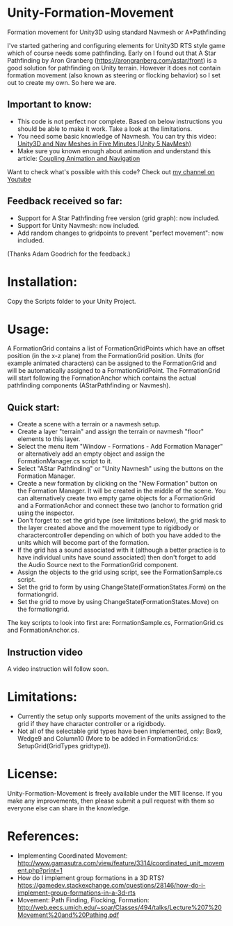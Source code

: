 # Unity-Formation-Movement
Formation movement for Unity3D using standard Navmesh or A*Pathfinding

I've started gathering and configuring elements for Unity3D RTS style game which of course needs some pathfinding.
Early on I found out that A Star Pathfinding by Aron Granberg (https://arongranberg.com/astar/front) is a good solution for pathfinding
on Unity terrain. However it does not contain formation movement (also known as steering or flocking behavior) so I set out to create
my own. So here we are.

## Important to know:

* This code is not perfect nor complete. Based on below instructions you should be able to make it work. Take a look at the limitations.
* You need some basic knowledge of Navmesh. You can try this video: [Unity3D and Nav Meshes in Five Minutes (Unity 5 NavMesh)](https://youtu.be/9amYqRFxW1o)
* Make sure you known enough about animation and understand this article: [Coupling Animation and Navigation](https://docs.unity3d.com/Manual/nav-CouplingAnimationAndNavigation.html)

Want to check what's possible with this code? Check out [my channel on Youtube](https://www.youtube.com/playlist?list=PLNMba_kYUs0f9h-_BXizxOk5h2_e7A3ql)

## Feedback received so far:

* Support for A Star Pathfinding free version (grid graph): now included.
* Support for Unity Navmesh: now included.
* Add random changes to gridpoints to prevent "perfect movement": now included.

(Thanks Adam Goodrich for the feedback.)

# Installation:

Copy the Scripts folder to your Unity Project.

# Usage:

A FormationGrid contains a list of FormationGridPoints which have an offset position (in the x-z plane) from the FormationGrid position. Units (for example animated characters) can be assigned to the FormationGrid and will be automatically assigned to a FormationGridPoint. 
The FormationGrid will start following the FormationAnchor which contains the actual pathfinding components (AStarPathfinding or Navmesh).

## Quick start:
* Create a scene with a terrain or a navmesh setup.
* Create a layer "terrain" and assign the terrain or navmesh "floor" elements to this layer.
* Select the menu item "Window - Formations - Add Formation Manager" or alternatively add an empty object and assign the FormationManager.cs script to it.
* Select "AStar Pathfinding" or "Unity Navmesh" using the buttons on the Formation Manager.
* Create a new formation by clicking on the "New Formation" button on the Formation Manager. It will be created in the middle of the scene. You can alternatively create two empty game objects for a FormationGrid and a FormationAchor and connect these two (anchor to formation grid using the inspector.
* Don't forget to: set the grid type (see limitations below), the grid mask to the layer created above and the movement type to rigidbody or charactercontroller depending on which of both you have added to the units which will become part of the formation.
* If the grid has a sound associated with it (although a better practice is to have individual units have sound associated) then don't forget to add the Audio Source next to the FormationGrid component.
* Assign the objects to the grid using script, see the FormationSample.cs script. 
* Set the grid to form by using ChangeState(FormationStates.Form) on the formationgrid.
* Set the grid to move by using ChangeState(FormationStates.Move) on the formationgrid.

The key scripts to look into first are: FormationSample.cs, FormationGrid.cs and FormationAnchor.cs.

## Instruction video
A video instruction will follow soon.

# Limitations:

* Currently the setup only supports movement of the units assigned to the grid if they have character controller or a rigidbody.
* Not all of the selectable grid types have been implemented, only: Box9, Wedge9 and Column10 (More to be added in FormationGrid.cs: SetupGrid(GridTypes gridtype)).

# License:

Unity-Formation-Movement is freely available under the MIT license. If you make any improvements, then please submit a pull request with them so everyone else can share in the knowledge.

# References:

* Implementing Coordinated Movement: http://www.gamasutra.com/view/feature/3314/coordinated_unit_movement.php?print=1
* How do I implement group formations in a 3D RTS? https://gamedev.stackexchange.com/questions/28146/how-do-i-implement-group-formations-in-a-3d-rts
* Movement: Path Finding, Flocking, Formation: http://web.eecs.umich.edu/~soar/Classes/494/talks/Lecture%207%20Movement%20and%20Pathing.pdf




